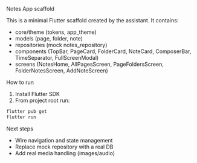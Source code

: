 Notes App scaffold

This is a minimal Flutter scaffold created by the assistant. It contains:

- core/theme (tokens, app_theme)
- models (page, folder, note)
- repositories (mock notes_repository)
- components (TopBar, PageCard, FolderCard, NoteCard, ComposerBar, TimeSeparator, FullScreenModal)
- screens (NotesHome, AllPagesScreen, PageFoldersScreen, FolderNotesScreen, AddNoteScreen)

How to run

1. Install Flutter SDK
2. From project root run:

```powershell
flutter pub get
flutter run
```

Next steps

- Wire navigation and state management
- Replace mock repository with a real DB
- Add real media handling (images/audio)
